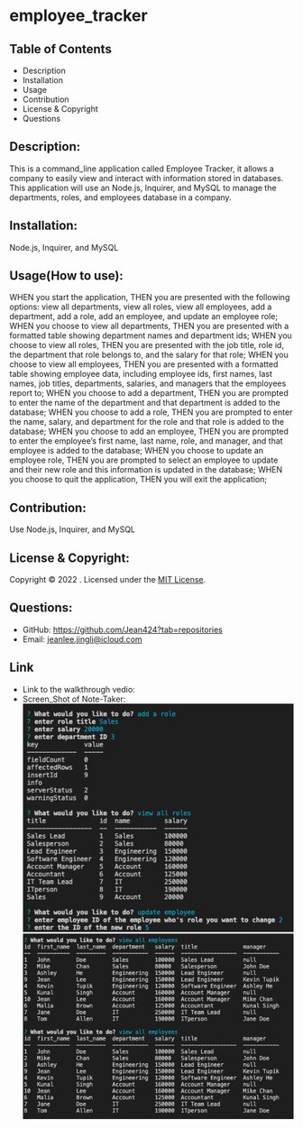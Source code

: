 # employee_tracker
## Table of Contents
- Description
- Installation
- Usage
- Contribution
- License & Copyright
- Questions

## Description:
This is a command_line application called Employee Tracker, it allows a company to easily view and interact with information stored in databases. This application will use an Node.js, Inquirer, and MySQL to manage the departments, roles, and employees database in a company.

## Installation:
Node.js, Inquirer, and MySQL

## Usage(How to use):
WHEN you start the application, THEN you are presented with the following options: view all departments, view all roles, view all employees, add a department, add a role, add an employee, and update an employee role;
WHEN you choose to view all departments, THEN you are presented with a formatted table showing department names and department ids;
WHEN you choose to view all roles, THEN you are presented with the job title, role id, the department that role belongs to, and the salary for that role;
WHEN you choose to view all employees, THEN you are presented with a formatted table showing employee data, including employee ids, first names, last names, job titles, departments, salaries, and managers that the employees report to;
WHEN you choose to add a department, THEN you are prompted to enter the name of the department and that department is added to the database;
WHEN you choose to add a role, THEN you are prompted to enter the name, salary, and department for the role and that role is added to the database;
WHEN you choose to add an employee, THEN you are prompted to enter the employee’s first name, last name, role, and manager, and that employee is added to the database;
WHEN you choose to update an employee role, THEN you are prompted to select an employee to update and their new role and this information is updated in the database;
WHEN you choose to quit the application, THEN you will exit the application;

## Contribution:
Use Node.js, Inquirer, and MySQL

## License & Copyright:
Copyright © 2022 <Jing Li>. 
Licensed under the [MIT License](LICENSE).

## Questions:

- GitHub: https://github.com/Jean424?tab=repositories
- Email: jeanlee.jingli@icloud.com

## Link
- Link to the walkthrough vedio: 
- Screen_Shot of Note-Taker:
![Screenshot of application](./images/ScreenShot2.png)
![Screenshot of application](./images/ScreenShot3.png)